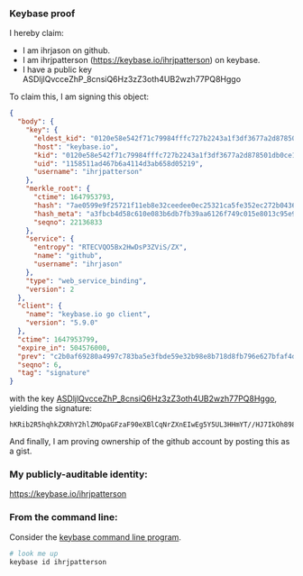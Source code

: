 ### Keybase proof

I hereby claim:

  * I am ihrjason on github.
  * I am ihrjpatterson (https://keybase.io/ihrjpatterson) on keybase.
  * I have a public key ASDljlQvcceZhP_8cnsiQ6Hz3zZ3oth4UB2wzh77PQ8Hggo

To claim this, I am signing this object:

```json
{
  "body": {
    "key": {
      "eldest_kid": "0120e58e542f71c79984fffc727b2243a1f3df3677a2d878501db0ce1efb3d0f07820a",
      "host": "keybase.io",
      "kid": "0120e58e542f71c79984fffc727b2243a1f3df3677a2d878501db0ce1efb3d0f07820a",
      "uid": "1158511ad467b6a4114d3ab658d05219",
      "username": "ihrjpatterson"
    },
    "merkle_root": {
      "ctime": 1647953793,
      "hash": "7ae0599e9f25721f11eb8e32ceedee0ec25321ca5fe352ec272b043649f9387403c057fdca7f014d6f86ae410be88a7ef27ebcd73fb2a5b81a6e761dfc5630f5",
      "hash_meta": "a3fbcb4d58c610e083b6db7fb39aa6126f749c015e8013c95e97a42048028c88",
      "seqno": 22136833
    },
    "service": {
      "entropy": "RTECVQO5Bx2HwDsP3ZViS/ZX",
      "name": "github",
      "username": "ihrjason"
    },
    "type": "web_service_binding",
    "version": 2
  },
  "client": {
    "name": "keybase.io go client",
    "version": "5.9.0"
  },
  "ctime": 1647953799,
  "expire_in": 504576000,
  "prev": "c2b0af69280a4997c783ba5e3fbde59e32b98e8b718d8fb796e627bfaf4df0c3",
  "seqno": 6,
  "tag": "signature"
}
```

with the key [ASDljlQvcceZhP_8cnsiQ6Hz3zZ3oth4UB2wzh77PQ8Hggo](https://keybase.io/ihrjpatterson), yielding the signature:

```
hKRib2R5hqhkZXRhY2hlZMOpaGFzaF90eXBlCqNrZXnEIwEg5Y5UL3HHmYT//HJ7IkOh8982d6LYeFAdsM4e+z0PB4IKp3BheWxvYWTESpcCBsQgwrCvaSgKSZfHg7peP73lnjK5jotxjY+3luYnv69N8MPEINEixyLpBh265cL1rqR3jGO4nOYrBIoajIn43ZOYykXPAgHCo3NpZ8RAsQrRJUXYManZYyCQEMy52IzZMG9SysnLyLUnrVXzjJcZsxx7n+CNOjlJm6P/eisium7M+SZcWNWUnSexg+hZD6hzaWdfdHlwZSCkaGFzaIKkdHlwZQildmFsdWXEILu392lWfMUzqZ+Ah2fIlHPddsSI6jcOeqAPONLdeq+do3RhZ80CAqd2ZXJzaW9uAQ==

```

And finally, I am proving ownership of the github account by posting this as a gist.

### My publicly-auditable identity:

https://keybase.io/ihrjpatterson

### From the command line:

Consider the [keybase command line program](https://keybase.io/download).

```bash
# look me up
keybase id ihrjpatterson
```